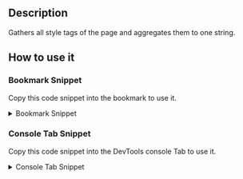 ## Description

Gathers all style tags of the page and aggregates them to one string.

## How to use it

<!-- START-HOW_TO[] -->




### Bookmark Snippet

Copy this code snippet into the bookmark to use it.



<details>

<summary>Bookmark Snippet</summary>


```javascript

javascript:(() => {console.log(Array.from(document.querySelectorAll('style'))
    .map(function (a) { return a.innerText; })
    .reduce(function (a, b) { return a + b; }));
)()
``` 




</details>




### Console Tab Snippet

Copy this code snippet into the DevTools console Tab to use it.



<details>

<summary>Console Tab Snippet</summary>


```javascript

console.log(Array.from(document.querySelectorAll('style'))
    .map(function (a) { return a.innerText; })
    .reduce(function (a, b) { return a + b; }));

``` 




</details>




<!-- END-HOW_TO -->










